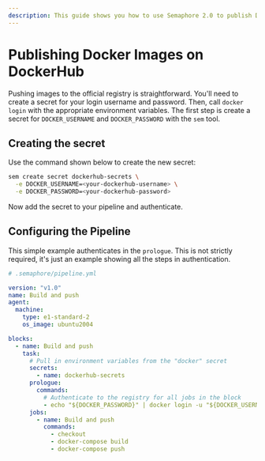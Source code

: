 ```yaml
---
description: This guide shows you how to use Semaphore 2.0 to publish Docker Images on DockerHub.
---
```


# Publishing Docker Images on DockerHub

Pushing images to the official registry is straightforward. You'll
need to create a secret for your login username and password. Then,
call `docker login` with the appropriate environment variables. The
first step is create a secret for `DOCKER_USERNAME` and
`DOCKER_PASSWORD` with the `sem` tool.

## Creating the secret

Use the command shown below to create the new secret:

``` bash
sem create secret dockerhub-secrets \
  -e DOCKER_USERNAME=<your-dockerhub-username> \
  -e DOCKER_PASSWORD=<your-dockerhub-password>
```

Now add the secret to your pipeline and authenticate.

## Configuring the Pipeline

This simple example authenticates in the `prologue`. This is not
strictly required, it's just an example showing all the steps in
authentication.

``` yaml
# .semaphore/pipeline.yml

version: "v1.0"
name: Build and push
agent:
  machine:
    type: e1-standard-2
    os_image: ubuntu2004

blocks:
  - name: Build and push
    task:
      # Pull in environment variables from the "docker" secret
      secrets:
        - name: dockerhub-secrets
      prologue:
        commands:
          # Authenticate to the registry for all jobs in the block
          - echo "${DOCKER_PASSWORD}" | docker login -u "${DOCKER_USERNAME}" --password-stdin
      jobs:
        - name: Build and push
          commands:
            - checkout
            - docker-compose build
            - docker-compose push
```
